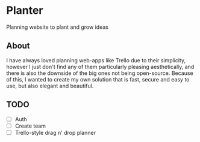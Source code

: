 # Planter
Planning website to plant and grow ideas

## About

I have always loved planning web-apps like Trello due to their simplicity, however I just don't find any of
them particularly pleasing aesthetically, and there is also the downside of the big ones not being open-source.
Because of this, I wanted to create my own solution that is fast, secure and easy to use, but also elegant and beautiful.

## TODO
- [ ] Auth
- [ ] Create team
- [ ] Trello-style drag n' drop planner